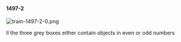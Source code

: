 #### 1497-2
![train-1497-2-0.png](https://github.com/lil-lab/nlvr/raw/master/nlvr/train/images/79/train-1497-2-0.png "train-1497-2-0.png")

ll the three grey boxes either contain objects in even or odd numbers